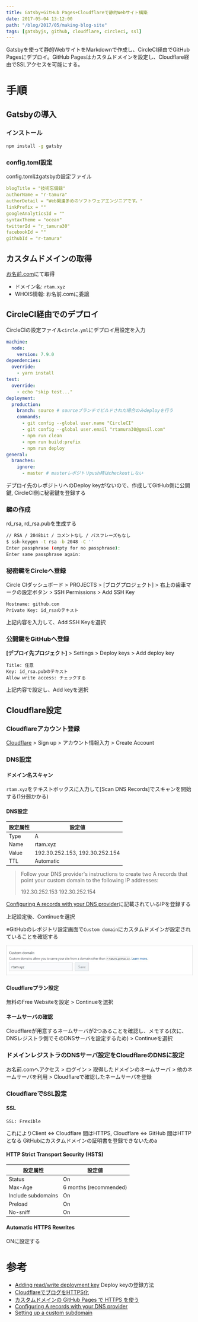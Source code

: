 ```yaml
---
title: Gatsby+GitHub Pages+Cloudflareで静的Webサイト構築
date: 2017-05-04 13:12:00
path: "/blog/2017/05/making-blog-site"
tags: [gatsbyjs, github, cloudflare, circleci, ssl]
---
```

Gatsbyを使って静的WebサイトをMarkdownで作成し、CircleCI経由でGitHub Pagesにデプロイ。GitHub Pagesはカスタムドメインを設定し、Cloudflare経由でSSLアクセスを可能にする。

# 手順

## Gatsbyの導入

### インストール

```bash
npm install -g gatsby
```

### config.toml設定

config.tomlはgatsbyの設定ファイル

```yml
blogTitle = "技術忘備録"
authorName = "r-tamura"
authorDetail = "Web関連多めのソフトウェアエンジニアです。"
linkPrefix = ""
googleAnalyticsId = ""
syntaxTheme = "ocean"
twitterId = "r_tamura30"
facebookId = ""
githubId = "r-tamura"
```

## カスタムドメインの取得

[お名前.com](http://www.onamae.com/)にて取得

 - ドメイン名: `rtam.xyz`
 - WHOIS情報: お名前.comに委譲

## CircleCI経由でのデプロイ

CircleCIの設定ファイル`circle.yml`にデプロイ用設定を入力
```yml circle.yml
machine:
  node:
    version: 7.9.0
dependencies:
  override:
    - yarn install
test:
  override:
    - echo "skip test..."
deployment:
  production:
    branch: source # sourceブランチでビルドされた場合のみdeployを行う
    commands:
      - git config --global user.name "CircleCI"
      - git config --global user.email "rtamura30@gmail.com"
      - npm run clean
      - npm run build:prefix
      - npm run deploy
general:
  branches:
    ignore:
      - master # masterレポジトリpush時はcheckoutしない
```

デプロイ先のレポジトリへのDeploy keyがないので、作成してGitHub側に公開鍵, CircleCI側に秘密鍵を登録する

### 鍵の作成
rd_rsa, rd_rsa.pubを生成する

```bash
// RSA / 2048bit / コメントなし / パスフレーズもなし
$ ssh-keygen -t rsa -b 2048 -C ''
Enter passphrase (empty for no passphrase):
Enter same passphrase again:
```

### 秘密鍵をCircleへ登録
Circle CIダッシュボード > PROJECTS > [ブログプロジェクト] > 右上の歯車マークの設定ボタン > SSH Permissions > Add SSH Key

```
Hostname: github.com
Private Key: id_rsaのテキスト
```

上記内容を入力して、Add SSH Keyを選択

### 公開鍵をGitHubへ登録

**[デプロイ先プロジェクト]** > Settings > Deploy keys > Add deploy key

```
Title: 任意
Key: id_rsa.pubのテキスト
Allow write access: チェックする
```
上記内容で設定し、Add keyを選択


## Cloudflare設定

### Cloudflareアカウント登録

[Cloudflare](https://www.cloudflare.com/) > Sign up > アカウント情報入力 > Create Account

### DNS設定

#### ドメイン名スキャン
`rtam.xyz`をテキストボックスに入力して[Scan DNS Records]でスキャンを開始する(1分弱かかる)

#### DNS設定

設定属性| 設定値
-------|---------------------
 Type  | A
 Name  | rtam.xyz
 Value | 192.30.252.153, 192.30.252.154
 TTL   | Automatic


>Follow your DNS provider's instructions to create two A records that point your custom domain to the following IP addresses:
>
> 192.30.252.153
> 192.30.252.154

[Configuring A records with your DNS provider](https://help.github.com/articles/setting-up-an-apex-domain/#configuring-a-records-with-your-dns-provider)に記載されているIPを登録する

上記設定後、Continueを選択

※GitHubのレポジトリ設定画面で`Custom domain`にカスタムドメインが設定されていることを確認する

![custom-domain](custom-domain.jpg)

#### Cloudflareプラン設定

 無料のFree Websiteを設定 > Continueを選択

#### ネームサーバの確認

Cloudflareが用意するネームサーバが2つあることを確認し、メモする(次に、DNSレジストラ側でそのDNSサーバを設定するため) > Continueを選択

### ドメインレジストラのDNSサーバ設定をCloudflareのDNSに設定

お名前.comへアクセス > ログイン > 取得したドメインのネームサーバ > 他のネームサーバを利用 > Cloudflareで確認したネームサーバを登録


### CloudflareでSSL設定

#### SSL

```
SSL: Frexible
```

これによりClient <=> Cloudflare 間はHTTPS, Cloudflare <=> GitHub 間はHTTPとなる
GitHubにカスタムドメインの証明書を登録できないためa

#### HTTP Strict Transport Security (HSTS)

設定属性| 設定値
-------|---------------------
Status | On
Max-Age | 6 months (recommended)
Include subdomains | On
Preload | On
No-sniff | On


#### Automatic HTTPS Rewrites

ONに設定する

# 参考
 - [Adding read/write deployment key](https://circleci.com/docs/1.0/adding-read-write-deployment-key/) Deploy keyの登録方法
 - [CloudflareでブログをHTTPS化](https://www.kaitoy.xyz/2016/07/01/https-support-by-cloudflare/)
 - [カスタムドメインの GitHub Pages で HTTPS を使う](http://qiita.com/superbrothers/items/95e5723e9bd320094537)
 - [Configuring A records with your DNS provider](https://help.github.com/articles/setting-up-an-apex-domain/#configuring-a-records-with-your-dns-provider)
 - [Setting up a custom subdomain](https://help.github.com/articles/setting-up-a-custom-subdomain/)
